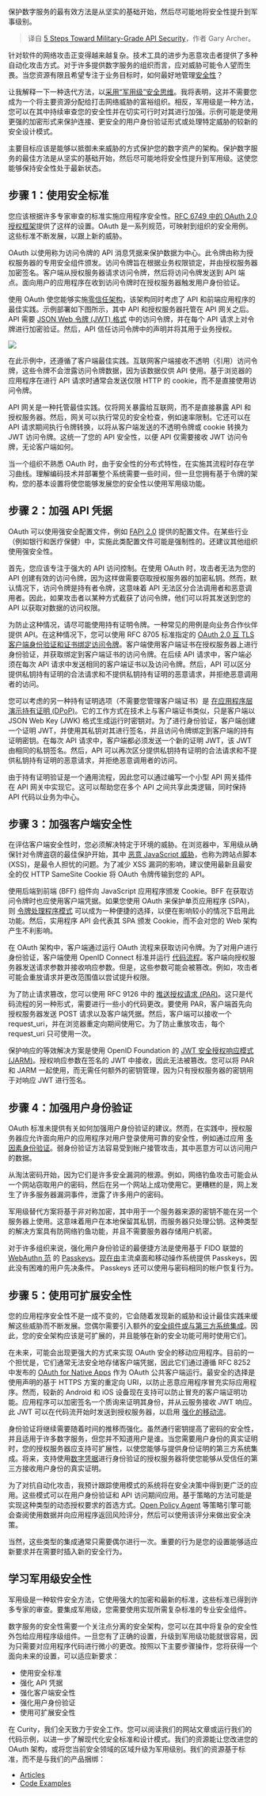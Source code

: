
<!--
title: 5步实现军用级API安全
cover: https://cdn.thenewstack.io/media/2024/04/3c562211-miltary.jpg
-->

保护数字服务的最有效方法是从坚实的基础开始，然后尽可能地将安全性提升到军事级别。

> 译自 [5 Steps Toward Military-Grade API Security](https://thenewstack.io/5-steps-toward-military-grade-api-security/)，作者 Gary Archer。

针对软件的网络攻击正变得越来越复杂。技术工具的进步为恶意攻击者提供了多种自动化攻击方式。对于许多提供数字服务的组织而言，应对威胁可能令人望而生畏。当您资源有限且希望专注于业务目标时，如何最好地管理[安全性](https://thenewstack.io/security/)？

让我解释一下一种迭代方法，以[采用“军用级”安全思维](https://thenewstack.io/the-s-word-how-frontend-developers-can-embrace-security/)。我将表明，这并不需要您成为一个将主要资源分配给打击网络威胁的富裕组织。相反，军用级是一种方法，您可以在其中持续审查您的安全性并在切实可行时对其进行加强。示例可能是使用更强的加密形式来保护连接、更安全的用户身份验证形式或处理特定威胁的较新的安全设计模式。

主要目标应该是能够以抵御未来威胁的方式保护您的数字资产的架构。保护数字服务的最佳方法是从坚实的基础开始，然后尽可能地将安全性提升到军用级。这使您能够保持安全性处于最新状态。

## 步骤 1：使用安全标准

您应该根据许多专家审查的标准实施应用程序安全性。[RFC 6749 中的 OAuth 2.0 授权框架](https://www.rfc-editor.org/info/rfc6749)提供了这样的设置。OAuth 是一系列规范，可映射到组织的安全用例。这些标准不断发展，以跟上新的威胁。

OAuth 以使用称为访问令牌的 API 消息凭据来保护数据为中心。此令牌由称为授权服务器的专用安全组件颁发。访问令牌旨在根据业务权限锁定，并由授权服务器加密签名。客户端从授权服务器请求访问令牌，然后将访问令牌发送到 API 端点。面向用户的应用程序在收到访问令牌时在授权服务器触发用户身份验证。

使用 OAuth 使您能够实施[零信任架构](https://curity.io/resources/learn/implementing-zero-trust-apis/)，该架构同时考虑了 API 和前端应用程序的最佳实践。示例部署如下图所示，其中 API 和授权服务器托管在 API 网关之后。API 需要 [JSON Web 令牌 (JWT) 格式](https://curity.io/resources/learn/jwt-best-practices/) 中的访问令牌，并在每个 API 请求上对令牌进行加密验证。然后，API 信任访问令牌中的声明并将其用于业务授权。

![](https://cdn.thenewstack.io/media/2024/04/caca0ad2-curity.png)

在此示例中，还遵循了客户端最佳实践。互联网客户端接收不透明（引用）访问令牌，这些令牌不会泄露访问令牌数据，因为该数据仅供 API 使用。基于浏览器的应用程序在进行 API 请求时通常会发送仅限 HTTP 的 cookie，而不是直接使用访问令牌。

API 网关是一种托管最佳实践。仅将网关暴露给互联网，而不是直接暴露 API 和授权服务器。然后，网关可以执行常见的安全检查，例如速率限制。它还可以在 API 请求期间执行令牌转换，以将从客户端发送的不透明令牌或 cookie 转换为 JWT 访问令牌。这统一了您的 API 安全性，以便 API 仅需要接收 JWT 访问令牌，无论客户端如何。

当一个组织不熟悉 OAuth 时，由于安全性的分布式特性，在实施其流程时存在学习曲线。理解编码技术并部署整个系统需要一些时间，但一旦您拥有基于令牌的架构，您的基本设置将使您能够发展您的安全性以使用军用级功能。

## 步骤 2：加强 API 凭据

OAuth 可以使用强安全配置文件，例如 [FAPI 2.0](https://curity.io/blog/the-state-of-fapi-2/) 提供的配置文件。在某些行业（例如银行和医疗保健）中，实施此类配置文件可能是强制性的。还建议其他组织使用强安全性。

首先，您应该专注于强大的 API 访问控制。在使用 OAuth 时，攻击者无法为您的 API 创建有效的访问令牌，因为这样做需要窃取授权服务器的加密私钥。然而，默认情况下，访问令牌是持有者令牌，这意味着 API 无法区分合法调用者和恶意调用者。因此，如果攻击者以某种方式截获了访问令牌，他们可以将其发送到您的 API 以获取对数据的访问权限。

为防止这种情况，请尽可能使用持有证明令牌。一种常见的用例是向业务合作伙伴提供 API。在这种情况下，您可以使用 RFC 8705 标准指定的 [OAuth 2.0 互 TLS 客户端身份验证和证书绑定访问令牌](https://www.rfc-editor.org/info/rfc8705)。客户端使用客户端证书在授权服务器上进行身份验证，并获取绑定到客户端证书的访问令牌。在后续 API 请求中，客户端必须在每次 API 请求中发送相同的客户端证书以及访问令牌。然后，API 可以区分提供私钥持有证明的合法请求和不提供私钥持有证明的恶意请求，并拒绝恶意调用者的访问。

您可以考虑的另一种持有证明选项（不需要您管理客户端证书）是 [在应用程序层演示持有证明 (DPoP)](https://datatracker.ietf.org/doc/html/draft-ietf-oauth-dpop-16)。它的工作方式在技术上与客户端证书类似，只是客户端以 JSON Web Key (JWK) 格式生成运行时密钥对。为了进行身份验证，客户端创建一个证明 JWT，并使用其私钥对其进行签名，并且访问令牌绑定到客户端的持有证明密钥。在每次 API 请求中，客户端都必须发送一个新的证明 JWT，该 JWT 由相同的私钥签名。然后，API 可以再次区分提供私钥持有证明的合法请求和不提供私钥持有证明的恶意请求，并拒绝恶意调用者的访问。

由于持有证明验证是一个通用流程，因此您可以通过编写一个小型 API 网关插件在 API 网关中实现它。这可以帮助您在多个 API 之间共享此类逻辑，同时保持 API 代码以业务为中心。

## 步骤 3：加强客户端安全性

在评估客户端安全性时，您必须解决特定于环境的威胁。在浏览器中，军用级从确保针对令牌盗窃的最佳保护开始，其中 [恶意 JavaScript 威胁](https://datatracker.ietf.org/doc/html/draft-ietf-oauth-browser-based-apps#name-the-threat-of-malicious-jav)，也称为跨站点脚本 (XSS)，是最令人担忧的问题。为了减少 XSS 漏洞的影响，建议使用最新且最安全的仅 HTTP SameSite Cookie 将 OAuth 令牌传输到您的 API。

使用后端到前端 (BFF) 组件向 JavaScript 应用程序颁发 Cookie。BFF 在获取访问令牌时也应使用客户端凭据。如果您使用 OAuth 来保护单页应用程序 (SPA)，则 [令牌处理程序模式](https://curity.io/resources/learn/the-token-handler-pattern/) 可以成为一种便捷的选择，以便在影响较小的情况下启用此功能。然后，实用程序 API 会代表其 SPA 颁发 Cookie，而不会对您的 Web 架构产生不利影响。

在 OAuth 架构中，客户端通过运行 OAuth 流程来获取访问令牌。为了对用户进行身份验证，客户端使用 OpenID Connect 标准并运行 [代码流程](https://curity.io/resources/learn/openid-code-flow/)。客户端向授权服务器发送请求参数并接收响应参数。但是，这些参数可能会被篡改。例如，攻击者可能会重放请求并更改范围值以尝试提升权限。

为了防止请求篡改，您可以使用 RFC 9126 中的 [推送授权请求 (PAR)](https://www.rfc-editor.org/info/rfc9126)。这只是代码流程的另一种形式，需要进行一些小的代码更改。要使用 PAR，客户端首先向授权服务器发送 POST 请求以及客户端凭据。然后，客户端可以接收一个 request_uri，并在浏览器重定向期间使用它。为了防止重放攻击，每个 request_uri 只可使用一次。

保护响应的等效解决方案是使用 OpenID Foundation 的 [JWT 安全授权响应模式 (JARM)](https://bitbucket.org/openid/fapi/src/master/oauth-v2-jarm.md)。授权响应参数在签名的 JWT 中接收，因此无法被篡改。您可以将 PAR 和 JARM 一起使用，而无需任何额外的密钥管理，因为只有授权服务器的密钥用于对响应 JWT 进行签名。

## 步骤 4：加强用户身份验证

OAuth 标准未提供有关如何加强用户身份验证的建议。然而，在实践中，授权服务器应允许面向用户的应用程序对用户登录使用可靠的安全性，例如通过应用 [多因素身份验证](https://curity.io/resources/learn/introduction-to-mfa/)。弱身份验证方法容易受到帐户接管攻击，其中恶意方可以访问用户的数据。

从淘汰密码开始，因为它们是许多安全漏洞的根源。例如，网络钓鱼攻击可能会从一个网站窃取用户的密码，然后在另一个网站上成功使用它。更糟糕的是，网上发生了许多服务器漏洞事件，泄露了许多用户的密码。

军用级替代方案将基于非对称加密，其中用于一个服务器来源的密钥不能在另一个服务器上使用。这意味着用户在本地保留其私钥，而服务器只处理公钥。这种类型的解决方案具有防网络钓鱼功能，并且不需要服务器存储用户机密。

对于许多组织来说，强化用户身份验证的最便捷方法是使用基于 FIDO 联盟的 [WebAuthn 范](https://fidoalliance.org/fido2-2/fido2-web-authentication-webauthn/) 的 [ Passkeys](https://curity.io/passkeys/)。[现在由](https://thenewstack.io/3-steps-to-make-logins-with-passkeys-reliable/)主流桌面和移动操作系统提供 Passkeys，因此没有困难的用户先决条件。 Passkeys 还可以使用与密码相同的帐户恢复行为。

## 步骤 5：使用可扩展安全性

您的应用程序安全性不是一成不变的，它会随着发现新的威胁和设计最佳实践来缓解这些威胁而不断发展。您偶尔需要引入额外的[安全组件或与第三方系统集成](https://thenewstack.io/game-theory-why-system-security-is-like-poker-not-chess/)。因此，您的安全架构应该是可扩展的，并且能够在新的安全功能可用时使用它们。

在未来，可能会出现更强大的方式来实现 OAuth 安全的移动应用程序。目前的一个担忧是，它们通常无法安全地存储客户端凭据，因此它们通过遵循 RFC 8252 中发布的 [OAuth for Native Apps](https://www.rfc-editor.org/info/rfc8252) 作为 OAuth 公共客户端运行。最安全的选择是使用声明的基于 HTTPS 方案的重定向 URI，以防止恶意应用程序冒充实际应用程序。然而，较新的 Android 和 iOS 设备现在支持可以防止冒充的客户端证明功能。应用程序可以加密签名一个质询来证明其身份，并从云服务接收 JWT 响应。此 JWT 可以在代码流开始时发送到授权服务器，以启用 [强化的移动流](https://curity.io/resources/learn/haapi-mobile-security-lifecycle/)。

身份验证将继续需要随着时间的推移而强化。虽然通行密钥提高了密码的安全性，并且适用于许多数字服务，但您并不知道用户是谁。当您需要用户身份的真实证明时，您的授权服务器应支持可扩展性，以使您能够与提供身份证明的第三方系统集成。将来，支持使用[数字凭据](https://curity.io/wallet/)进行身份验证的授权服务器将使您能够从受信任的第三方接收用户身份的真实证明。

为了对抗自动化攻击，我预计跟踪使用模式的系统将在安全决策中得到更广泛的应用。这些模式可以在用户身份验证和 API 访问期间应用。基于策略的方法可能是实现这种类型的动态授权要求的首选方式。[Open Policy Agent](https://www.openpolicyagent.org/) 等策略引擎可能会查阅使用数据并向应用程序返回风险评分，然后可以使用该评分来做出安全决策。

当然，这些类型的集成通常只需要偶尔进行一次。重要的行为是您的设置能够适应新要求并在需要时插入新的安全行为。

## 学习军用级安全性

军用级是一种软件安全方法，它使用强大的加密和最新的标准，这些标准已得到许多专家的审查。要集成军用级，您需要使用实现所需复杂标准的专业安全组件。

数字服务的安全性需要一个关注点分离的安全架构，您可以在其中将复杂的安全性外包给应用程序级组件。一旦您有了正确的设置，升级到军用级功能就很容易，因为只需要对应用程序代码进行微小的更改。按照以下主要步骤操作，您将获得一个面向未来的设置，可以适应新要求：

- 使用安全标准
- 强化 API 凭据
- 强化客户端安全性
- 强化用户身份验证
- 使用可扩展安全性

在 Curity，我们全天致力于安全工作。您可以阅读我们的网站文章或运行我们的代码示例，以进一步了解现代化安全标准和设计模式。我们的资源能让您改进您的 OAuth 架构，或将您当前安全领域的区域升级为军用级别。我们的资源基于标准，而不是与我们的产品捆绑：

- [Articles](https://curity.io/resources/articles/)
- [Code Examples](https://curity.io/resources/code-examples/)